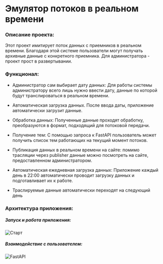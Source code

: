 # Эмулятор потоков в реальном времени

### Описание проекта:
Этот проект имитирует поток данных с приемников в реальном времени. Благодаря этой системе пользователи могут получать архивные данные с конкретного приемника. Для администратора - проект прост в развертывании.

### Функционал:

- Администратор сам выбирает дату данных: Для работы системы администратору всего лишь нужно ввести дату, данные по которой будут транслироваться в реальном времени.

- Автоматическая загрузка данных. После ввода даты, приложение автоматически загрузит данные.

- Обработка данных: Полученные данные проходят обработку, преобразуются в формат, подходящий для потоковой передачи.

- Получение тем: С помощью запроса к FastAPI пользователь может получить список тем работающих на текущий момент потоков.

- Публикация данных в реальном времени на сайте: помимо трасляции через publisher данные можно посмотреть на сайте, предоставленном администратором.

- Автоматическая ежедневная загрузка данных: Приложение каждый день в 22:00 автоматически проводит загрузку данных и подготавливает их к работе.

- Траслируемые данные автоматически переходят на следующий день

### Архитектура приложения:

##### Запуск и работа приложения:

![Старт](https://github.com/user-attachments/assets/f8c80663-b401-4d1d-b75f-30ee86c6b809)

##### Взаимодействие с пользователем:

![FastAPI](https://github.com/user-attachments/assets/8a51150c-06e6-4db8-b035-c49a2d428f1f)

